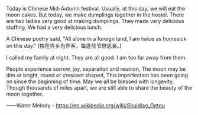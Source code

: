 Today is Chinese Mid-Autumn festival. Usually, at this day, we will eat the moon cakes. But today, we make dumplings together in the hostel. There are two ladies very good at making dumplings. They made very delicious stuffing. We had a very delicious lunch.

A Chinese poetry said, "All alone in a foreign land, I am twice as homesick on this day." (独在异乡为异客，每逢佳节倍思亲。)

I called my family at night. They are all good. I am too far away from them. 


People experience sorrow, joy, separation and reunion, 
The moon may be dim or bright, round or crescent shaped, 
This imperfection has been going on since the beginning of time. 
May we all be blessed with longevity, 
Though thousands of miles apart, we are still able to share the beauty of the moon together.

——Water Melody - https://en.wikipedia.org/wiki/Shuidiao_Getou
